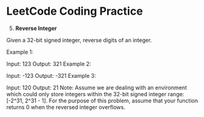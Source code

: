 # LeetCode Coding Practice

5.  **Reverse Integer**  <br />

Given a 32-bit signed integer, reverse digits of an integer.

Example 1:

Input: 123
Output: 321
Example 2:

Input: -123
Output: -321
Example 3:

Input: 120
Output: 21
Note:
Assume we are dealing with an environment which could only store integers within the 32-bit signed integer range: [-2^31,  2^31 - 1]. For the purpose of this problem, assume that your function returns 0 when the reversed integer overflows.
    